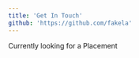 ```yaml
---
title: 'Get In Touch'
github: 'https://github.com/fakela'
---
```


Currently looking for a Placement
